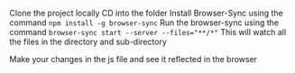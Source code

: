 Clone the project locally
CD into the folder
Install Browser-Sync using the command `npm install -g browser-sync`
Run the browser-sync using the command `browser-sync start --server --files="**/*"`
This will watch all the files in the directory and sub-directory

Make your changes in the js file and see it reflected in the browser